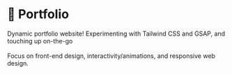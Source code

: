 # 📜  Portfolio
Dynamic portfolio website! Experimenting with Tailwind CSS and GSAP, and touching up on-the-go 
<br><br>
Focus on front-end design, interactivity/animations, and responsive web design.
